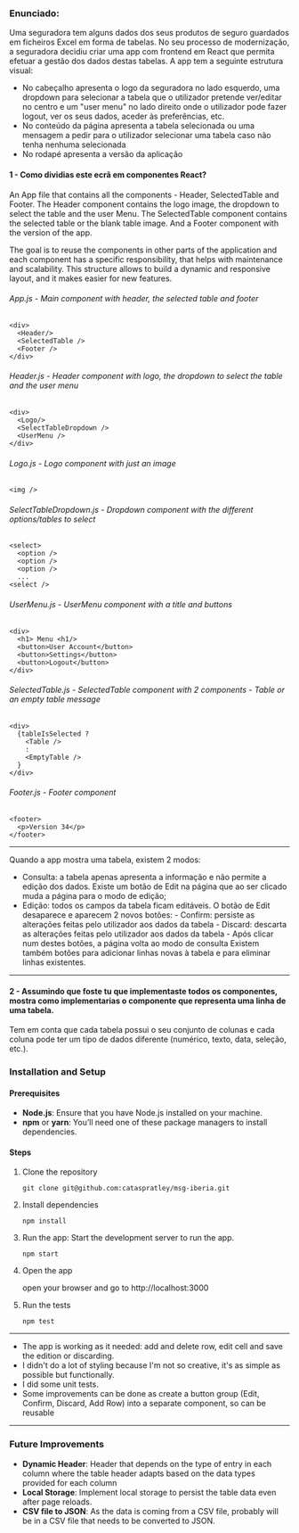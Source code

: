 ### Enunciado:

Uma seguradora tem alguns dados dos seus produtos de seguro guardados em ficheiros Excel em forma de tabelas.
No seu processo de modernização, a seguradora decidiu criar uma app com frontend em React que permita efetuar a gestão dos dados destas tabelas.
A app tem a seguinte estrutura visual:

- No cabeçalho apresenta o logo da seguradora no lado esquerdo, uma dropdown para selecionar a tabela que o utilizador pretende ver/editar no
  centro e um "user menu" no lado direito onde o utilizador pode fazer logout, ver os seus dados, aceder às preferências, etc.
- No conteúdo da página apresenta a tabela selecionada ou uma mensagem a pedir para o utilizador selecionar uma tabela caso não tenha nenhuma selecionada
- No rodapé apresenta a versão da aplicação

#### 1 - Como dividias este ecrã em componentes React?

An App file that contains all the components - Header, SelectedTable and Footer.
The Header component contains the logo image, the dropdown to select the table and the user Menu.
The SelectedTable component contains the selected table or the blank table image.
And a Footer component with the version of the app.

The goal is to reuse the components in other parts of the application and each component has a specific responsibility, that helps with maintenance and scalability.
This structure allows to build a dynamic and responsive layout, and it makes easier for new features.

###### App.js - Main component with header, the selected table and footer

    <div>
      <Header/>
      <SelectedTable />
      <Footer />
    </div>

###### Header.js - Header component with logo, the dropdown to select the table and the user menu

    <div>
      <Logo/>
      <SelectTableDropdown />
      <UserMenu />
    </div>

###### Logo.js - Logo component with just an image

    <img />

###### SelectTableDropdown.js - Dropdown component with the different options/tables to select

    <select>
      <option />
      <option />
      <option />
      ...
    <select />

###### UserMenu.js - UserMenu component with a title and buttons

    <div>
      <h1> Menu <h1/>
      <button>User Account</button>
      <button>Settings</button>
      <button>Logout</button>
    </div>

###### SelectedTable.js - SelectedTable component with 2 components - Table or an empty table message

    <div>
      {tableIsSelected ?
        <Table />
        :
        <EmptyTable />
      }
    </div>

###### Footer.js - Footer component

    <footer>
      <p>Version 34</p>
    </footer>

---

Quando a app mostra uma tabela, existem 2 modos:

- Consulta: a tabela apenas apresenta a informação e não permite a edição dos dados. Existe um botão de Edit na página que ao
  ser clicado muda a página para o modo de edição;
- Edição: todos os campos da tabela ficam editáveis. O botão de Edit desaparece e aparecem 2 novos botões: - Confirm: persiste as alterações feitas pelo utilizador aos dados da tabela - Discard: descarta as alterações feitas pelo utilizador aos dados da tabela - Após clicar num destes botões, a página volta ao modo de consulta
  Existem também botões para adicionar linhas novas à tabela e para eliminar linhas existentes.

---

#### 2 - Assumindo que foste tu que implementaste todos os componentes, mostra como implementarias o componente que representa uma linha de uma tabela.

Tem em conta que cada tabela possui o seu conjunto de colunas e cada coluna pode ter um tipo de dados diferente (numérico, texto, data, seleção, etc.).

### Installation and Setup

#### Prerequisites

- **Node.js**: Ensure that you have Node.js installed on your machine.
- **npm** or **yarn**: You’ll need one of these package managers to install dependencies.

#### Steps

1. Clone the repository

   `git clone git@github.com:cataspratley/msg-iberia.git`

2. Install dependencies

   `npm install`

3. Run the app: Start the development server to run the app.

   `npm start`

4. Open the app

   open your browser and go to http://localhost:3000

5. Run the tests

   `npm test`

---

- The app is working as it needed: add and delete row, edit cell and save the edition or discarding.
- I didn't do a lot of styling because I'm not so creative, it's as simple as possible but functionally.
- I did some unit tests.
- Some improvements can be done as create a button group (Edit, Confirm, Discard, Add Row) into a separate component, so can be reusable

---

### Future Improvements

- **Dynamic Header**: Header that depends on the type of entry in each column where the table header adapts based on the data types provided for each column
- **Local Storage**: Implement local storage to persist the table data even after page reloads.
- **CSV file to JSON**: As the data is coming from a CSV file, probably will be in a CSV file that needs to be converted to JSON.
